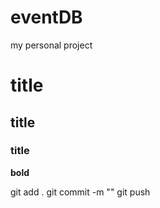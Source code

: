 # eventDB
my personal project 

# title 
## title
### title 
**bold** 

git add .
git commit -m ""
git push 

 



